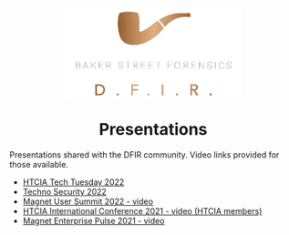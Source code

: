 <div align="center">
 <img style="padding:0;vertical-align:bottom;" height="158" width="311" src="BSF.png"/>
 <p>
  <h1>
   Presentations
  </h1>
 </p>

</div>

Presentations shared with the DFIR community. 
Video links provided for those available.

- [HTCIA Tech Tuesday 2022](https://github.com/dwmetz/Presentations/blob/main/HTCIA_TechTuesday.pdf)
- [Techno Security 2022](Techno_2022_FreeTools4DFIR.pdf)
- [Magnet User Summit 2022 - video](https://youtu.be/aVDYQvCcoFU)
- [HTCIA International Conference 2021 - video (HTCIA members)](https://train.htcia.org/products/powershell-tools-for-ir-forensics-collection)
- [Magnet Enterprise Pulse 2021 - video](https://youtu.be/HpYxciMqEzM)
